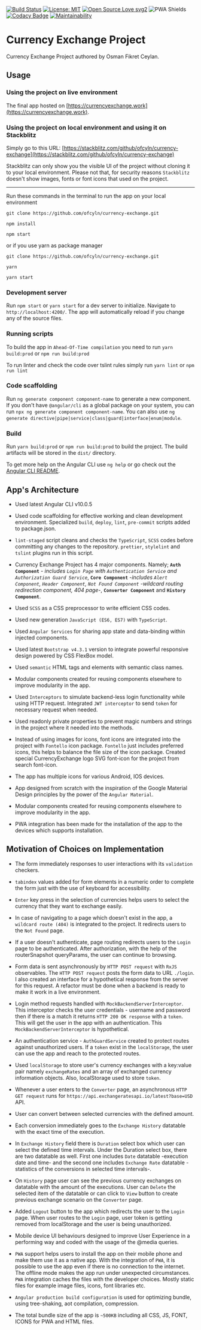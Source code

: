 [![Build Status](https://travis-ci.org/ofcyln/currency-exchange.svg?branch=master)](https://travis-ci.org/ofcyln/currency-exchange)
[![License: MIT](https://img.shields.io/badge/License-MIT-green.svg)](https://opensource.org/licenses/MIT)
[![Open Source Love svg2](https://badges.frapsoft.com/os/v2/open-source.svg?v=103)](https://github.com/ellerbrock/open-source-badges/)
![PWA Shields](https://www.pwa-shields.com/1.0.0/series/classic/white/gray.svg)
[![Codacy Badge](https://api.codacy.com/project/badge/Grade/0daf17f0d00b492e980b79cb9f1b2980)](https://www.codacy.com/app/ofcyln/currency-exchange?utm_source=github.com&amp;utm_medium=referral&amp;utm_content=ofcyln/currency-exchange&amp;utm_campaign=Badge_Grade)
[![Maintainability](https://api.codeclimate.com/v1/badges/e0d6ef4966fdaffb362d/maintainability)](https://codeclimate.com/github/ofcyln/currency-exchange/maintainability)

# Currency Exchange Project

Currency Exchange Project authored by Osman Fikret Ceylan.

## Usage

### Using the project on live environment

The final app hosted on [https://currencyexchange.work](https://currencyexchange.work).

### Using the project on local environment and using it on Stackblitz

Simply go to this URL: [https://stackblitz.com/github/ofcyln/currency-exchange](https://stackblitz.com/github/ofcyln/currency-exchange)

Stackblitz can only show you the visible UI of the project without cloning it to your local environment. Please not that, for security reasons `Stackblitz` doesn't show images, fonts or font icons that used on the project.

----------------

Run these commands in the terminal to run the app on your local environment

    git clone https://github.com/ofcyln/currency-exchange.git

    npm install

    npm start

or if you use yarn as package manager

    git clone https://github.com/ofcyln/currency-exchange.git

    yarn

    yarn start

### Development server

Run `npm start` or `yarn start` for a dev server to initialize. 
Navigate to `http://localhost:4200/`. The app will automatically reload if you change any of the source files.

### Running scripts 

To build the app in `Ahead-Of-Time compilation` you need to run `yarn build:prod` or `npm run build:prod`

To run linter and check the code over tslint rules simply run `yarn lint` or `npm run lint`

### Code scaffolding

Run `ng generate component component-name` to generate a new component. If you don't have `@angular/cli` as a global package on your system, you can run `npx ng generate component component-name`. You can also use `ng generate directive|pipe|service|class|guard|interface|enum|module`.

### Build

Run `yarn build:prod` or `npm run build:prod` to build the project. 
The build artifacts will be stored in the `dist/` directory.

To get more help on the Angular CLI use `ng help` or go check out the [Angular CLI README](https://github.com/angular/angular-cli/blob/master/README.md).

## App's Architecture
*   Used latest Angular CLI v10.0.5

*   Used code scaffolding for effective working and clean development environment. Specialized `build`, `deploy`, `lint`, `pre-commit` scripts added to package.json.

*   `lint-staged` script cleans and checks the `TypeScript`, `SCSS` codes before committing any changes to the repository. `prettier`, `stylelint` and `tslint` plugins run in this script.

*   Currency Exchange Project has 4 major components. Namely; **`Auth Component`** - _includes `Login Page` with `Authentication Service` and `Authorization Guard Service`_, **`Core Component`** -_includes `Alert Component`, `Header Component`, `Not Found Component` -wildcard routing redirection component, 404 page-_, **`Converter Component`** and **`History Component`**.

*   Used `SCSS` as a CSS preprocessor to write efficient CSS codes.

*   Used new generation `JavaScript (ES6, ES7)` with `TypeScript`.

*   Used `Angular Services` for sharing app state and data-binding within injected components.

*   Used latest `Bootstrap v4.3.1` version to integrate powerful responsive design powered by CSS FlexBox model.

*   Used `semantic` HTML tags and elements with semantic class names.

*   Modular components created for reusing components elsewhere to improve modularity in the app.

*   Used `Interceptors` to simulate backend-less login functionality while using HTTP request. Integrated `JWT interceptor` to send `token` for necessary request when needed.

*   Used readonly private properties to prevent magic numbers and strings in the project where it needed into the methods.

*   Instead of using images for icons, font icons are integrated into the project with `Fontello` icon package. `Fontello` just includes preferred icons, this helps to balance the file size of the icon package. Created special CurrencyExchange logo SVG font-icon for the project from search font-icon.

*   The app has multiple icons for various Android, IOS devices.

*   App designed from scratch with the inspiration of the Google Material Design principles by the power of the `Angular Material`.

*   Modular components created for reusing components elsewhere to improve modularity in the app.

*   PWA integration has been made for the installation of the app to the devices which supports installation.

## Motivation of Choices on Implementation

*   The form immediately responses to user interactions with its `validation` checkers.

*   `tabindex` values added for form elements in a numeric order to complete the form just with the use of keyboard for accessibility.

*   `Enter` key press in the selection of currencies helps users to select the currency that they want to exchange easily.

*   In case of navigating to a page which doesn't exist in the app, a `wildcard route (404)` is integrated to the project. It redirects users to the `Not Found` page. 

*   If a user doesn't authenticate, page routing redirects users to the `Login` page to be authenticated. After authorization, with the help of the routerSnapshot queryParams, the user can continue to browsing.

*   Form data is sent asynchronously by `HTTP POST request` with `RxJS` observables. The `HTTP POST request` posts the form data to URL `./login`. I also created an interface for a hypothetical response from the server for this request. A refactor must be done when a backend is ready to make it work in a live environment.

*   Login method requests handled with `MockBackendServerInterceptor`. This interceptor checks the user credentials - username and password then if there is a match it returns `HTTP 200 OK response` with a `token`. This will get the user in the app with an authentication. This `MockBackendServerInterceptor` is hypothetical.

*   An authentication service - `AuthGuardService` created to protect routes against unauthorized users. If a `token` exist in the `localStorage`, the user can use the app and reach to the protected routes.

*   Used `localStorage` to store user's currency exchanges with a key:value pair namely `exchangeRates` and an array of exchanged currency information objects. Also, localStorage used to store `token`.

*   Whenever a user enters to the `Converter` page, an asynchronous `HTTP GET request` runs for `https://api.exchangeratesapi.io/latest?base=USD` API.

*   User can convert between selected currencies with the defined amount.

*   Each conversion immediately goes to the `Exchange History` datatable with the exact time of the execution.

*   In `Exchange History` field there is `Duration` select box which user can select the defined time intervals. Under the Duration select box, there are two datatable as well. First one includes `Date` datatable -execution date and time- and the second one includes `Exchange Rate` datatable -statistics of the conversions in selected time intervals-.

*   On `History` page user can see the previous currency exchanges on datatable with the amount of the executions. User can `Delete` the selected item of the datatable or can click to `View` button to create previous exchange scenario on the `Converter` page.

*   Added `Logout` button to the app which redirects the user to the `Login` page. When user routes to the `Login` page, user token is getting removed from localStorage and the user is being unauthorized. 

*   Mobile device UI behaviours designed to improve User Experience in a performing way and coded with the usage of the @media queries.

*   `PWA` support helps users to install the app on their mobile phone and make them use it as a native app. With the integration of `PWA`, it is possible to use the app even if there is no connection to the internet. The offline mode makes the app run under unexpected circumstances. `PWA` integration caches the files with the developer choices. Mostly static files for example image files, icons, font libraries etc.

*   `Angular production build configuration` is used for optimizing bundle, using tree-shaking, aot compilation, compression.

*   The total bundle size of the app is `~500KB` including all CSS, JS, FONT, ICONS for PWA and HTML files.
